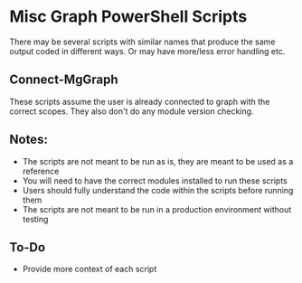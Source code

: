 # Misc Graph PowerShell Scripts
There may be several scripts with similar names that produce the same output coded in different ways. Or may have more/less error handling etc.

## Connect-MgGraph
These scripts assume the user is already connected to graph with the correct scopes. They also don't do any module version checking.

## Notes:
- The scripts are not meant to be run as is, they are meant to be used as a reference
- You will need to have the correct modules installed to run these scripts
- Users should fully understand the code within the scripts before running them
- The scripts are not meant to be run in a production environment without testing

## To-Do
- Provide more context of each script
